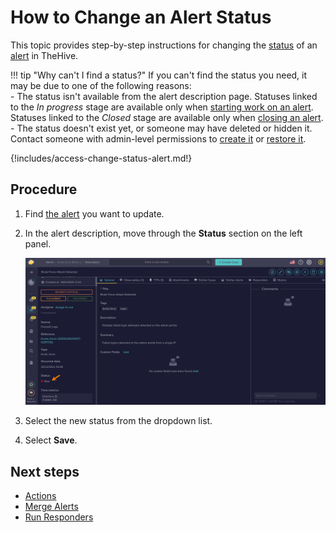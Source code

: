 # How to Change an Alert Status

This topic provides step-by-step instructions for changing the [status](../../../administration/status/about-statuses.md) of an [alert](../alerts/about-alerts.md) in TheHive.

!!! tip "Why can't I find a status?"
    If you can't find the status you need, it may be due to one of the following reasons:  
    - The status isn't available from the alert description page. Statuses linked to the *In progress* stage are available only when [starting work on an alert](../alerts/alerts-description/actions.md#start). Statuses linked to the *Closed* stage are available only when [closing an alert](../alerts/alerts-description/actions.md#close).  
    - The status doesn't exist yet, or someone may have deleted or hidden it. Contact someone with admin-level permissions to [create it](../../../administration/status/create-a-status.md) or [restore it](../../../administration/status/change-visibility-of-a-status.md).

{!includes/access-change-status-alert.md!}

## Procedure

1. Find [the alert](../alerts/search-for-alerts/find-an-alert.md) you want to update.

2. In the alert description, move through the **Status** section on the left panel.

    ![Status](../../../images/user-guides/analyst-corner/alerts/change-status-alert.png)

3. Select the new status from the dropdown list.

4. Select **Save**.

## Next steps

* [Actions](../alerts/alerts-description/actions.md)
* [Merge Alerts](../alerts/alerts-description/merge-alerts.md)
* [Run Responders](../alerts/alerts-description/run-responders.md)
